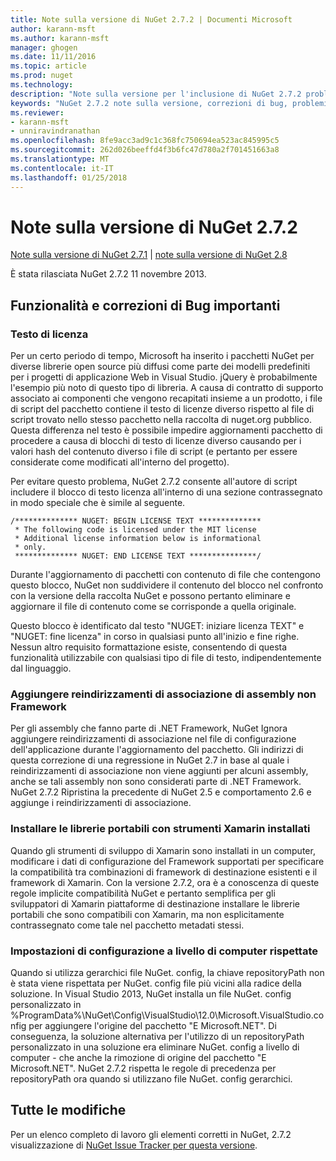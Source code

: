 ```yaml
---
title: Note sulla versione di NuGet 2.7.2 | Documenti Microsoft
author: karann-msft
ms.author: karann-msft
manager: ghogen
ms.date: 11/11/2016
ms.topic: article
ms.prod: nuget
ms.technology: 
description: "Note sulla versione per l'inclusione di NuGet 2.7.2 problemi noti, correzioni di bug, le funzionalità aggiunte e dcr."
keywords: "NuGet 2.7.2 note sulla versione, correzioni di bug, problemi noti, aggiunta di funzionalità, eseguire"
ms.reviewer:
- karann-msft
- unniravindranathan
ms.openlocfilehash: 8fe9acc3ad9c1c368fc750694ea523ac845995c5
ms.sourcegitcommit: 262d026beeffd4f3b6fc47d780a2f701451663a8
ms.translationtype: MT
ms.contentlocale: it-IT
ms.lasthandoff: 01/25/2018
---
```

# <a name="nuget-272-release-notes"></a>Note sulla versione di NuGet 2.7.2

[Note sulla versione di NuGet 2.7.1](../release-notes/nuget-2.7.1.md) | [note sulla versione di NuGet 2.8](../release-notes/nuget-2.8.md)

È stata rilasciata NuGet 2.7.2 11 novembre 2013.

## <a name="noteworthy-bug-fixes-and-features"></a>Funzionalità e correzioni di Bug importanti

### <a name="license-text"></a>Testo di licenza
Per un certo periodo di tempo, Microsoft ha inserito i pacchetti NuGet per diverse librerie open source più diffusi come parte dei modelli predefiniti per i progetti di applicazione Web in Visual Studio. jQuery è probabilmente l'esempio più noto di questo tipo di libreria. A causa di contratto di supporto associato ai componenti che vengono recapitati insieme a un prodotto, i file di script del pacchetto contiene il testo di licenze diverso rispetto al file di script trovato nello stesso pacchetto nella raccolta di nuget.org pubblico. Questa differenza nel testo è possibile impedire aggiornamenti pacchetto di procedere a causa di blocchi di testo di licenze diverso causando per i valori hash del contenuto diverso i file di script (e pertanto per essere considerate come modificati all'interno del progetto).

Per evitare questo problema, NuGet 2.7.2 consente all'autore di script includere il blocco di testo licenza all'interno di una sezione contrassegnato in modo speciale che è simile al seguente.

    /************** NUGET: BEGIN LICENSE TEXT **************
     * The following code is licensed under the MIT license
     * Additional license information below is informational
     * only.
     ************** NUGET: END LICENSE TEXT ***************/

Durante l'aggiornamento di pacchetti con contenuto di file che contengono questo blocco, NuGet non suddividere il contenuto del blocco nel confronto con la versione della raccolta NuGet e possono pertanto eliminare e aggiornare il file di contenuto come se corrisponde a quella originale.

Questo blocco è identificato dal testo "NUGET: iniziare licenza TEXT" e "NUGET: fine licenza" in corso in qualsiasi punto all'inizio e fine righe.  Nessun altro requisito formattazione esiste, consentendo di questa funzionalità utilizzabile con qualsiasi tipo di file di testo, indipendentemente dal linguaggio.

### <a name="add-binding-redirects-for-non-framework-assemblies"></a>Aggiungere reindirizzamenti di associazione di assembly non Framework
Per gli assembly che fanno parte di .NET Framework, NuGet Ignora aggiungere reindirizzamenti di associazione nel file di configurazione dell'applicazione durante l'aggiornamento del pacchetto. Gli indirizzi di questa correzione di una regressione in NuGet 2.7 in base al quale i reindirizzamenti di associazione non viene aggiunti per alcuni assembly, anche se tali assembly non sono considerati parte di .NET Framework. NuGet 2.7.2 Ripristina la precedente di NuGet 2.5 e comportamento 2.6 e aggiunge i reindirizzamenti di associazione.

### <a name="installing-portable-libraries-with-xamarin-tools-installed"></a>Installare le librerie portabili con strumenti Xamarin installati
Quando gli strumenti di sviluppo di Xamarin sono installati in un computer, modificare i dati di configurazione del Framework supportati per specificare la compatibilità tra combinazioni di framework di destinazione esistenti e il framework di Xamarin. Con la versione 2.7.2, ora è a conoscenza di queste regole implicite compatibilità NuGet e pertanto semplifica per gli sviluppatori di Xamarin piattaforme di destinazione installare le librerie portabili che sono compatibili con Xamarin, ma non esplicitamente contrassegnato come tale nel pacchetto metadati stessi.

### <a name="machine-wide-configuration-settings-honored"></a>Impostazioni di configurazione a livello di computer rispettate
Quando si utilizza gerarchici file NuGet. config, la chiave repositoryPath non è stata viene rispettata per NuGet. config file più vicini alla radice della soluzione. In Visual Studio 2013, NuGet installa un file NuGet. config personalizzato in %ProgramData%\NuGet\Config\VisualStudio\12.0\Microsoft.VisualStudio.config per aggiungere l'origine del pacchetto "E Microsoft.NET". Di conseguenza, la soluzione alternativa per l'utilizzo di un repositoryPath personalizzato in una soluzione era eliminare NuGet. config a livello di computer - che anche la rimozione di origine del pacchetto "E Microsoft.NET". NuGet 2.7.2 rispetta le regole di precedenza per repositoryPath ora quando si utilizzano file NuGet. config gerarchici.

## <a name="all-changes"></a>Tutte le modifiche
Per un elenco completo di lavoro gli elementi corretti in NuGet, 2.7.2 visualizzazione di [NuGet Issue Tracker per questa versione](https://nuget.codeplex.com/workitem/list/advanced?keyword=&status=All&type=All&priority=All&release=NuGet%202.7.2&assignedTo=All&component=All&sortField=LastUpdatedDate&sortDirection=Descending&page=0&reasonClosed=Fixed).
